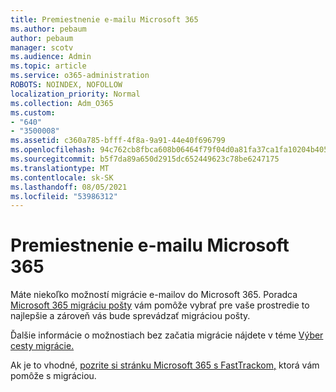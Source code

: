 ```yaml
---
title: Premiestnenie e-mailu Microsoft 365
ms.author: pebaum
author: pebaum
manager: scotv
ms.audience: Admin
ms.topic: article
ms.service: o365-administration
ROBOTS: NOINDEX, NOFOLLOW
localization_priority: Normal
ms.collection: Adm_O365
ms.custom:
- "640"
- "3500008"
ms.assetid: c360a785-bfff-4f8a-9a91-44e40f696799
ms.openlocfilehash: 94c762cb8fbca608b06464f79f04d0a81fa37ca1fa10204b405a18bd79f4bade
ms.sourcegitcommit: b5f7da89a650d2915dc652449623c78be6247175
ms.translationtype: MT
ms.contentlocale: sk-SK
ms.lasthandoff: 08/05/2021
ms.locfileid: "53986312"
---
```

# <a name="move-email-to-microsoft-365"></a>Premiestnenie e-mailu Microsoft 365

Máte niekoľko možností migrácie e-mailov do Microsoft 365. Poradca [Microsoft 365 migráciu pošty](https://aka.ms/alchemyinsight-mailmigrationadvisor) vám pomôže vybrať pre vaše prostredie to najlepšie a zároveň vás bude sprevádzať migráciou pošty.
  
Ďalšie informácie o možnostiach bez začatia migrácie nájdete v téme [Výber cesty migrácie.](https://docs.microsoft.com/Exchange/mailbox-migration/decide-on-a-migration-path)

Ak je to vhodné, [pozrite si stránku Microsoft 365 s FastTrackom,](https://www.microsoft.com/fasttrack/microsoft-365/office-365) ktorá vám pomôže s migráciou.
  
